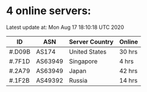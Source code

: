 # 4 online servers:

Latest update at: Mon Aug 17 18:10:18 UTC 2020

| ID | ASN | Server Country | Online |
| -- | --- | -------------- | ------ |
| #.D09B | AS174 | United States | 30 hrs |
| #.7F1D | AS63949 | Singapore | 4 hrs |
| #.2A79 | AS63949 | Japan | 42 hrs |
| #.1F2B | AS49392 | Russia | 14 hrs |

